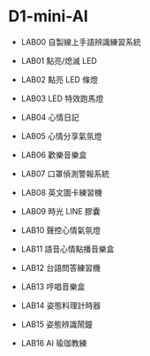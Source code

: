 # D1-mini-AI

- LAB00 自製線上手語辨識練習系統

- LAB01 點亮/熄滅 LED

- LAB02 點亮 LED 條燈

- LAB03 LED 特效跑馬燈

- LAB04 心情日記

- LAB05 心情分享氣氛燈

- LAB06 歡樂音樂盒

- LAB07 口罩偵測警報系統

- LAB08 英文圖卡練習機

- LAB09 時光 LINE 膠囊

- LAB10 聲控心情氣氛燈

- LAB11 語音心情點播音樂盒

- LAB12 台語問答練習機

- LAB13 哼唱音樂盒

- LAB14 姿態料理計時器

- LAB15 姿態辨識鬧鐘

- LAB16 AI 瑜珈教練
